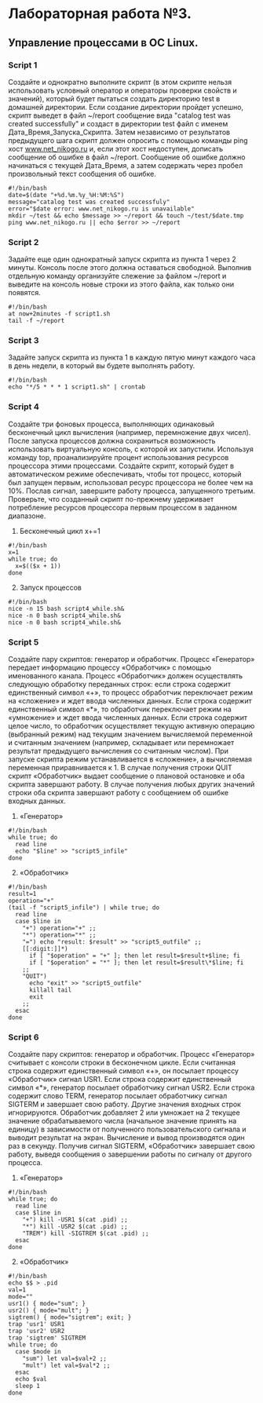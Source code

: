 # Лабораторная работа №3.
## Управление процессами в ОС Linux.

### Script 1
Создайте и однократно выполните скрипт (в этом скрипте нельзя использовать условный оператор и
операторы проверки свойств и значений), который будет пытаться создать директорию test в
домашней директории. Если создание директории пройдет успешно, скрипт выведет в файл ~/report
сообщение вида "catalog test was created successfully" и создаст в директории test
файл с именем Дата_Время_Запуска_Скрипта. Затем независимо от результатов предыдущего шага
скрипт должен опросить с помощью команды ping хост www.net_nikogo.ru и, если этот хост
недоступен, дописать сообщение об ошибке в файл ~/report. Сообщение об ошибке должно
начинаться с текущей Дата_Время, а затем содержать через пробел произвольный текст сообщения об
ошибке.
```
#!/bin/bash
date=$(date "+%d.%m.%y_%H:%M:%S")
message="catalog test was created successfuly"
error="$date error: www.net_nikogo.ru is unavailable"
mkdir ~/test && echo $message >> ~/report && touch ~/test/$date.tmp
ping www.net_nikogo.ru || echo $error >> ~/report
```


### Script 2
Задайте еще один однократный запуск скрипта из пункта 1 через 2 минуты. Консоль после этого должна
оставаться свободной. Выполнив отдельную команду организуйте слежение за файлом ~/report и
выведите на консоль новые строки из этого файла, как только они появятся.
```
#!/bin/bash
at now+2minutes -f script1.sh
tail -f ~/report
```


### Script 3
Задайте запуск скрипта из пункта 1 в каждую пятую минут каждого часа в день недели, в который вы
будете выполнять работу.
```
#!/bin/bash
echo "*/5 * * * 1 script1.sh" | crontab
```

### Script 4
Создайте три фоновых процесса, выполняющих одинаковый бесконечный цикл вычисления (например,
перемножение двух чисел). После запуска процессов должна сохраниться возможность использовать
виртуальную консоль, с которой их запустили. Используя команду top, проанализируйте процент
использования ресурсов процессора этими процессами. Создайте скрипт, который будет в
автоматическом режиме обеспечивать, чтобы тот процесс, который был запущен первым, использовал
ресурс процессора не более чем на 10%. Послав сигнал, завершите работу процесса, запущенного
третьим. Проверьте, что созданный скрипт по-прежнему удерживает потребление ресурсов процессора
первым процессом в заданном диапазоне.
1. Бесконечный цикл x+=1
```
#!/bin/bash
x=1
while true; do
  x=$(($x + 1))
done
```
2. Запуск процессов
```
#!/bin/bash
nice -n 15 bash script4_while.sh&
nice -n 0 bash script4_while.sh&
nice -n 0 bash script4_while.sh&
```

### Script 5
Создайте пару скриптов: генератор и обработчик. Процесс «Генератор» передает информацию процессу
«Обработчик» с помощью именованного канала. Процесс «Обработчик» должен осуществлять
следующую обработку переданных строк: если строка содержит единственный символ «+», то процесс
обработчик переключает режим на «сложение» и ждет ввода численных данных. Если строка содержит
единственный символ «*», то обработчик переключает режим на «умножение» и ждет ввода численных
данных. Если строка содержит целое число, то обработчик осуществляет текущую активную операцию
(выбранный режим) над текущим значением вычисляемой переменной и считанным значением
(например, складывает или перемножает результат предыдущего вычисления со считанным числом). При
запуске скрипта режим устанавливается в «сложение», а вычисляемая переменная приравнивается к 1. В
случае получения строки QUIT скрипт «Обработчик» выдает сообщение о плановой остановке и оба
скрипта завершают работу. В случае получения любых других значений строки оба скрипта завершают
работу с сообщением об ошибке входных данных.
1. «Генератор»
```
#!/bin/bash
while true; do
  read line
  echo "$line" >> "script5_infile"
done
```
2. «Обработчик»
```
#!/bin/bash
result=1
operation="+"
(tail -f "script5_infile") | while true; do
  read line
  case $line in
    "+") operation="+" ;;
    "*") operation="*" ;;
    "=") echo "result: $result" >> "script5_outfile" ;;
    [[:digit:]]*)
      if [ "$operation" = "+" ]; then let result=$result+$line; fi
      if [ "$operation" = "*" ]; then let result=$result\*$line; fi
    ;;
    "QUIT")
      echo "exit" >> "script5_outfile"
      killall tail
      exit
    ;;
  esac
done
```

### Script 6
Создайте пару скриптов: генератор и обработчик. Процесс «Генератор» считывает с консоли строки в
бесконечном цикле. Если считанная строка содержит единственный символ «+», он посылает процессу
«Обработчик» сигнал USR1. Если строка содержит единственный символ «*», генератор посылает
обработчику сигнал USR2. Если строка содержит слово TERM, генератор посылает обработчику сигнал
SIGTERM и завершает свою работу. Другие значения входных строк игнорируются. Обработчик
добавляет 2 или умножает на 2 текущее значение обрабатываемого числа (начальное значение принять на
единицу) в зависимости от полученного пользовательского сигнала и выводит результат на экран.
Вычисление и вывод производятся один раз в секунду. Получив сигнал SIGTERM, «Обработчик»
завершает свою работу, выведя сообщения о завершении работы по сигналу от другого процесса.
1. «Генератор»
```
#!/bin/bash
while true; do
  read line
  case $line in
    "+") kill -USR1 $(cat .pid) ;;
    "*") kill -USR2 $(cat .pid) ;;
    "TREM") kill -SIGTREM $(cat .pid) ;;
  esac
done
```

2. «Обработчик»
```
#!/bin/bash
echo $$ > .pid
val=1
mode=""
usr1() { mode="sum"; }
usr2() { mode="mult"; }
sigtrem() { mode="sigtrem"; exit; } 
trap 'usr1' USR1
trap 'usr2' USR2
trap 'sigtrem' SIGTREM
while true; do
  case $mode in
    "sum") let val=$val+2 ;;
    "mult") let val=$val*2 ;;
  esac
  echo $val
  sleep 1
done
```
